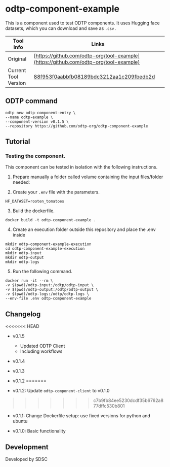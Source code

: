 # odtp-component-example
This is a component used to test ODTP components. It uses Hugging face datasets, which you can download and save as `.csv.`

| Tool Info | Links |
| --- | --- |
| Original | [https://github.com/odtp-org/tool-example](https://github.com/odtp-org/tool-example) |
| Current Tool Version | [88f953f0aabbfb08189bdc3212aa1c209fbedb2d](https://github.com/odtp-org/tool-example/commit/88f953f0aabbfb08189bdc3212aa1c209fbedb2d) |

## ODTP command 

```
odtp new odtp-component-entry \
--name odtp-example \
--component-version v0.1.5 \
--repository https://github.com/odtp-org/odtp-component-example
``` 

## Tutorial
### Testing the component. 

This component can be tested in isolation with the following instructions.

1. Prepare manually a folder called volume containing the input files/folder needed:

2. Create your `.env` file with the parameters. 

```
HF_DATASET=rooten_tomatoes
```

3. Build the dockerfile.

```
docker build -t odtp-component-example .
```

4. Create an execution folder outside this repository and place the .env inside

```
mkdir odtp-component-example-execution
cd odtp-component-example-execution
mkdir odtp-input
mkdir odtp-output
mkdir odtp-logs
```

5. Run the following command. 

```
docker run -it --rm \
-v $(pwd)/odtp-input:/odtp/odtp-input \
-v $(pwd)/odtp-output:/odtp/odtp-output \
-v $(pwd)/odtp-logs:/odtp/odtp-logs \
--env-file .env odtp-component-example
```

## Changelog

<<<<<<< HEAD
- v0.1.5
    - Updated ODTP Client
    - Including workflows

- v0.1.4

- v0.1.3

- v0.1.2
=======
- v0.1.2: Update `odtp-component-client` to v0.1.0
>>>>>>> c7b9fb84ee5230dcdf35b6762a877dffc530b801

- v0.1.1: Change Dockerfile setup: use fixed versions for python and ubuntu

- v0.1.0: Basic functionality

## Development

Developed by SDSC
